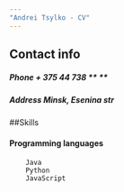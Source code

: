 ```yaml
---
"Andrei Tsylko - CV"
---
```

## Contact info
##### Phone  + 375 44 738 ** **
##### Address  Minsk, Esenina str

##Skills

#### Programming languages
     
        Java
        Python
        JavaScript
    

